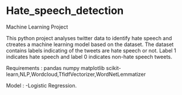 # Hate_speech_detection

Machine Learning Project

This python project analyses twitter data to identify hate speech and ctreates a machine learning model based on the dataset. The dataset contains labels indicating of the tweets are hate speech or not. Label 1 indicates hate speech and label 0 indicates non-hate speech tweets.

Requirements : pandas numpy matplotlib scikit-learn,NLP,Wordcloud,TfidfVectorizer,WordNetLemmatizer

Model : -Logistic Regression.
